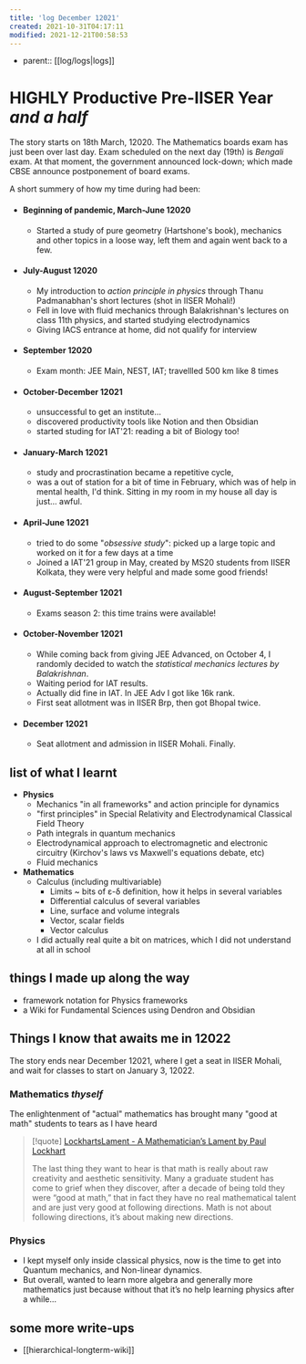 ```yaml
---
title: 'log December 12021'
created: 2021-10-31T04:17:11
modified: 2021-12-21T00:58:53
---
```


- parent:: [[log/logs|logs]]

# HIGHLY Productive Pre-IISER Year *and a half*

The story starts on 18th March, 12020. The Mathematics boards exam has just been over last day. Exam scheduled on the next day (19th) is _Bengali_ exam. At that moment, the government announced lock-down; which made CBSE announce postponement of board exams.

A short summery of how my time during had been:

- #### Beginning of pandemic, March-June 12020
	- Started a study of pure geometry (Hartshone's book), mechanics and other topics in a loose way, left them and again went back to a few.
- #### July-August 12020
	- My introduction to *action principle in physics* through Thanu Padmanabhan's short lectures (shot in IISER Mohali!)
	- Fell in love with fluid mechanics through Balakrishnan's lectures on class 11th physics, and started studying electrodynamics
	- Giving IACS entrance at home, did not qualify for interview
- #### September 12020
	- Exam month: JEE Main, NEST, IAT; travellled 500 km like 8 times
- #### October-December 12021
	- unsuccessful to get an institute...
	- discovered productivity tools like Notion and then Obsidian
	- started studing for IAT'21: reading a bit of Biology too!
- #### January-March 12021
	- study and procrastination became a repetitive cycle,
	- was a out of station for a bit of time in February, which was of help in mental health, I'd think. Sitting in my room in my house all day is just… awful.
- #### April-June 12021
	- tried to do some "*obsessive study*": picked up a large topic and worked on it for a few days at a time
	- Joined a IAT'21 group in May, created by MS20 students from IISER Kolkata, they were very helpful and made some good friends!
- #### August-September 12021
	- Exams season 2: this time trains were available!
- #### October-November 12021
	- While coming back from giving JEE Advanced, on October 4, I randomly decided to watch the *statistical mechanics lectures by Balakrishnan*.
	- Waiting period for IAT results.
	- Actually did fine in IAT. In JEE Adv I got like 16k rank.
	- First seat allotment was in IISER Brp, then got Bhopal twice.
- #### December 12021
	- Seat allotment and admission in IISER Mohali. Finally.


## list of what I learnt

- **Physics**
	- Mechanics "in all frameworks" and action principle for dynamics
	- "first principles" in Special Relativity and Electrodynamical Classical Field Theory
	- Path integrals in quantum mechanics
	- Electrodynamical approach to electromagnetic and electronic circuitry (Kirchov's laws vs Maxwell's equations debate, etc)
	- Fluid mechanics
- **Mathematics**
	- Calculus (including multivariable)
		- Limits ~ bits of ε-δ definition, how it helps in several variables
		- Differential calculus of several variables
		- Line, surface and volume integrals
		- Vector, scalar fields
		- Vector calculus
	- I did actually real quite a bit on matrices, which I did not understand at all in school
## things I made up along the way

- framework notation for Physics frameworks
- a Wiki for Fundamental Sciences using Dendron and Obsidian

## Things I know that awaits me in 12022

The story ends near December 12021, where I get a seat in IISER Mohali, and wait for classes to start on January 3, 12022.

### Mathematics *thyself*
The enlightenment of "actual" mathematics has brought many "good at math" students to tears as I have heard
> [!quote] [LockhartsLament - A Mathematician’s Lament by Paul Lockhart](https://www.maa.org/external_archive/devlin/LockhartsLament.pdf)
> 
> The last thing they want to hear is that math is really about raw creativity and aesthetic sensitivity. Many a graduate student has come to grief when they discover, after a decade of being told they were “good at math,” that in fact they have no real mathematical talent and are just very good at following directions. Math is not about following directions, it’s about making new directions.

### Physics

- I kept myself only inside classical physics, now is the time to get into Quantum mechanics, and Non-linear dynamics.
- But overall, wanted to learn more algebra and generally more mathematics just because without that it’s no help learning physics after a while…

## some more write-ups

- [[hierarchical-longterm-wiki]]